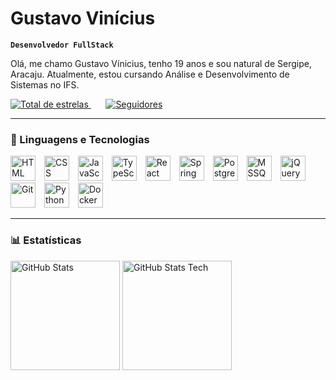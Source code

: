 # Gustavo Vinícius

**`Desenvolvedor FullStack`**

Olá, me chamo Gustavo Vínicius, tenho 19 anos e sou natural de Sergipe, Aracaju. Atualmente, estou cursando Análise e Desenvolvimento de Sistemas no IFS.

<p align="left">
    <a href="https://github.com/gutsgon?tab=repositories&sort=stargazers">
        <img 
            alt="Total de estrelas" 
            title="Total de estrelas GitHub" 
            src="https://custom-icon-badges.demolab.com/github/stars/gutsgon?color=55960c&style=for-the-badge&labelColor=488207&logo=star&label=ESTRELAS"
        />
    </a>
    &nbsp;&nbsp;&nbsp;&nbsp;&nbsp;
    <a href="https://github.com/gutsgon?tab=followers">
        <img 
            alt="Seguidores" 
            title="Me siga no GitHub" 
            src="https://custom-icon-badges.demolab.com/github/followers/gutsgon?color=236ad3&labelColor=1155ba&style=for-the-badge&logo=github&label=SEGUIDORES&logoColor=white"
        />
    </a>
</p>

---

### 🤖 Linguagens e Tecnologias

<p align="left">
    <img src="https://cdn.jsdelivr.net/gh/devicons/devicon@latest/icons/html5/html5-original.svg" width="40px" style="padding-right: 10px;" title="HTML"/>
    <img src="https://cdn.jsdelivr.net/gh/devicons/devicon@latest/icons/css3/css3-original.svg" width="40px" style="padding-right: 10px;" title="CSS"/>
    <img src="https://cdn.jsdelivr.net/gh/devicons/devicon@latest/icons/javascript/javascript-original.svg" width="40px" style="padding-right: 10px;" title="JavaScript"/>
    <img src="https://cdn.jsdelivr.net/gh/devicons/devicon@latest/icons/typescript/typescript-original.svg" width="40px" style="padding-right: 10px;" title="TypeScript"/>
    <img src="https://cdn.jsdelivr.net/gh/devicons/devicon@latest/icons/react/react-original.svg" width="40px" style="padding-right: 10px;" title="React"/>
    <img src="https://cdn.jsdelivr.net/gh/devicons/devicon@latest/icons/spring/spring-original.svg" width="40px" style="padding-right: 10px;" title="Spring Boot"/>
    <img src="https://cdn.jsdelivr.net/gh/devicons/devicon@latest/icons/postgresql/postgresql-original.svg" width="40px" style="padding-right: 10px;" title="PostgreSQL"/>
    <img src="https://cdn.jsdelivr.net/gh/devicons/devicon@latest/icons/microsoftsqlserver/microsoftsqlserver-original.svg" width="40px" style="padding-right: 10px;" title="MSSQL"/>
    <img src="https://cdn.jsdelivr.net/gh/devicons/devicon@latest/icons/jquery/jquery-original.svg" width="40px" style="padding-right: 10px;" title="jQuery"/>
    <img src="https://cdn.jsdelivr.net/gh/devicons/devicon@latest/icons/git/git-original.svg" width="40px" style="padding-right: 10px;" title="Git"/>
    <img src="https://cdn.jsdelivr.net/gh/devicons/devicon@latest/icons/python/python-original.svg" width="40px" style="padding-right: 10px;" title="Python"/>
    <img src="https://cdn.jsdelivr.net/gh/devicons/devicon@latest/icons/docker/docker-original.svg" width="40px" title="Docker"/>
</p>

---

### 📊 Estatísticas

<p>
  <img 
    align="left" 
    alt="GitHub Stats" 
    height="175" 
    style="padding-right: 1px;" 
    src="https://github-readme-stats.vercel.app/api?username=gutsgon&show_icons=true&theme=tokyonight&include_all_commits=true&locale=pt-br" 
  />

  <img 
      align="left" 
      alt="GitHub Stats Tech" 
      height="175"
      src="https://github-readme-stats.vercel.app/api/top-langs/?username=gutsgon&theme=tokyonight&layout=compact&custom_title=Tecnologias&langs_count=9" 
  />
</p>

